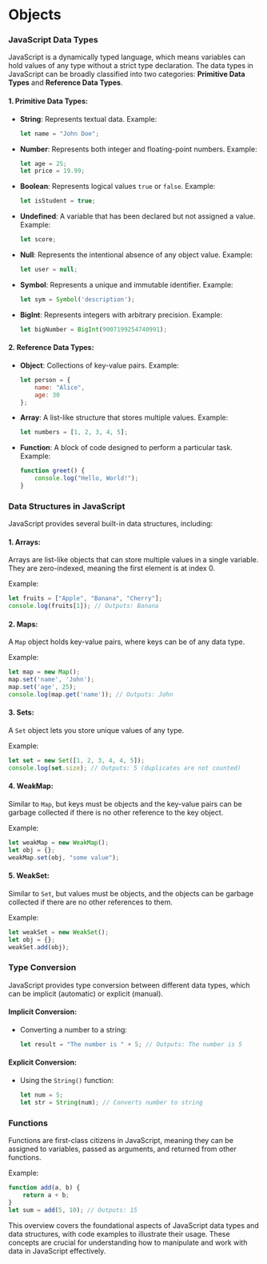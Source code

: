 # Objects

### JavaScript Data Types
JavaScript is a dynamically typed language, which means variables can hold values of any type without a strict type declaration. The data types in JavaScript can be broadly classified into two categories: **Primitive Data Types** and **Reference Data Types**.

#### 1. Primitive Data Types:
   - **String**: Represents textual data. Example:
     ```javascript
     let name = "John Doe";
     ```
   - **Number**: Represents both integer and floating-point numbers. Example:
     ```javascript
     let age = 25;
     let price = 19.99;
     ```
   - **Boolean**: Represents logical values `true` or `false`. Example:
     ```javascript
     let isStudent = true;
     ```
   - **Undefined**: A variable that has been declared but not assigned a value. Example:
     ```javascript
     let score;
     ```
   - **Null**: Represents the intentional absence of any object value. Example:
     ```javascript
     let user = null;
     ```
   - **Symbol**: Represents a unique and immutable identifier. Example:
     ```javascript
     let sym = Symbol('description');
     ```
   - **BigInt**: Represents integers with arbitrary precision. Example:
     ```javascript
     let bigNumber = BigInt(9007199254740991);
     ```

#### 2. Reference Data Types:
   - **Object**: Collections of key-value pairs. Example:
     ```javascript
     let person = {
         name: "Alice",
         age: 30
     };
     ```
   - **Array**: A list-like structure that stores multiple values. Example:
     ```javascript
     let numbers = [1, 2, 3, 4, 5];
     ```
   - **Function**: A block of code designed to perform a particular task. Example:
     ```javascript
     function greet() {
         console.log("Hello, World!");
     }
     ```

### Data Structures in JavaScript
JavaScript provides several built-in data structures, including:

#### 1. **Arrays**:
   Arrays are list-like objects that can store multiple values in a single variable. They are zero-indexed, meaning the first element is at index 0.

   Example:
   ```javascript
   let fruits = ["Apple", "Banana", "Cherry"];
   console.log(fruits[1]); // Outputs: Banana
   ```

#### 2. **Maps**:
   A `Map` object holds key-value pairs, where keys can be of any data type.

   Example:
   ```javascript
   let map = new Map();
   map.set('name', 'John');
   map.set('age', 25);
   console.log(map.get('name')); // Outputs: John
   ```

#### 3. **Sets**:
   A `Set` object lets you store unique values of any type.

   Example:
   ```javascript
   let set = new Set([1, 2, 3, 4, 4, 5]);
   console.log(set.size); // Outputs: 5 (duplicates are not counted)
   ```

#### 4. **WeakMap**:
   Similar to `Map`, but keys must be objects and the key-value pairs can be garbage collected if there is no other reference to the key object.

   Example:
   ```javascript
   let weakMap = new WeakMap();
   let obj = {};
   weakMap.set(obj, "some value");
   ```

#### 5. **WeakSet**:
   Similar to `Set`, but values must be objects, and the objects can be garbage collected if there are no other references to them.

   Example:
   ```javascript
   let weakSet = new WeakSet();
   let obj = {};
   weakSet.add(obj);
   ```

### Type Conversion
JavaScript provides type conversion between different data types, which can be implicit (automatic) or explicit (manual).

#### Implicit Conversion:
   - Converting a number to a string:
     ```javascript
     let result = "The number is " + 5; // Outputs: The number is 5
     ```

#### Explicit Conversion:
   - Using the `String()` function:
     ```javascript
     let num = 5;
     let str = String(num); // Converts number to string
     ```

### Functions
Functions are first-class citizens in JavaScript, meaning they can be assigned to variables, passed as arguments, and returned from other functions.

Example:
```javascript
function add(a, b) {
    return a + b;
}
let sum = add(5, 10); // Outputs: 15
```

This overview covers the foundational aspects of JavaScript data types and data structures, with code examples to illustrate their usage. These concepts are crucial for understanding how to manipulate and work with data in JavaScript effectively.
